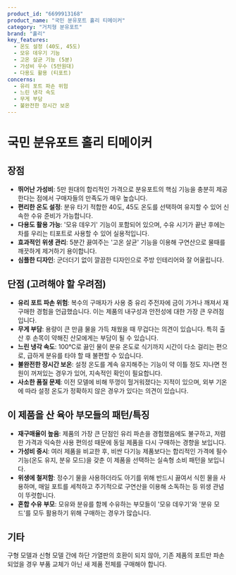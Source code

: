 ```yaml
---
product_id: "6699913168"
product_name: "국민 분유포트 홀리 티메이커"
category: "거치형 분유포트"
brand: "홀리"
key_features:
  - 온도 설정 (40도, 45도)
  - 모유 데우기 기능
  - 고온 살균 기능 (5분)
  - 가성비 우수 (5만원대)
  - 다용도 활용 (티포트)
concerns:
  - 유리 포트 파손 위험
  - 느린 냉각 속도
  - 무게 부담
  - 불완전한 장시간 보온
---
```


# 국민 분유포트 홀리 티메이커

## 장점
- **뛰어난 가성비**: 5만 원대의 합리적인 가격으로 분유포트의 핵심 기능을 충분히 제공한다는 점에서 구매자들의 만족도가 매우 높습니다.
- **편리한 온도 설정**: 분유 타기 적합한 40도, 45도 온도를 선택하여 유지할 수 있어 신속한 수유 준비가 가능합니다.
- **다용도 활용 가능**: '모유 데우기' 기능이 포함되어 있으며, 수유 시기가 끝난 후에는 차를 우리는 티포트로 사용할 수 있어 실용적입니다.
- **효과적인 위생 관리**: 5분간 끓여주는 '고온 살균' 기능을 이용해 구연산으로 물때를 깨끗하게 제거하기 용이합니다.
- **심플한 디자인**: 군더더기 없이 깔끔한 디자인으로 주방 인테리어와 잘 어울립니다.

## 단점 (고려해야 할 우려점)
- **유리 포트 파손 위험**: 복수의 구매자가 사용 중 유리 주전자에 금이 가거나 깨져서 재구매한 경험을 언급했습니다. 이는 제품의 내구성과 안전성에 대한 가장 큰 우려점입니다.
- **무게 부담**: 용량이 큰 만큼 물을 가득 채웠을 때 무겁다는 의견이 있습니다. 특히 출산 후 손목이 약해진 산모에게는 부담이 될 수 있습니다.
- **느린 냉각 속도**: 100℃로 끓인 물이 분유 온도로 식기까지 시간이 다소 걸리는 편으로, 급하게 분유를 타야 할 때 불편할 수 있습니다.
- **불완전한 장시간 보온**: 설정 온도를 계속 유지해주는 기능이 약 이틀 정도 지나면 전원이 꺼져있는 경우가 있어, 지속적인 확인이 필요합니다.
- **사소한 품질 문제**: 이전 모델에 비해 뚜껑이 헐거워졌다는 지적이 있으며, 외부 기온에 따라 설정 온도가 정확하지 않은 경우가 있다는 의견이 있습니다.

## 이 제품을 산 육아 부모들의 패턴/특징
- **재구매율이 높음**: 제품의 가장 큰 단점인 유리 파손을 경험했음에도 불구하고, 저렴한 가격과 익숙한 사용 편의성 때문에 동일 제품을 다시 구매하는 경향을 보입니다.
- **가성비 중시**: 여러 제품을 비교한 후, 비싼 다기능 제품보다는 합리적인 가격에 필수 기능(온도 유지, 분유 모드)을 갖춘 이 제품을 선택하는 실속형 소비 패턴을 보입니다.
- **위생에 철저함**: 정수기 물을 사용하더라도 아기를 위해 반드시 끓여서 식힌 물을 사용하며, 매일 포트를 세척하고 주기적으로 구연산을 이용해 소독하는 등 위생 관념이 뚜렷합니다.
- **혼합 수유 부모**: 모유와 분유를 함께 수유하는 부모들이 '모유 데우기'와 '분유 모드'를 모두 활용하기 위해 구매하는 경우가 많습니다.

## 기타
구형 모델과 신형 모델 간에 하단 가열판의 호환이 되지 않아, 기존 제품의 포트만 파손되었을 경우 부품 교체가 아닌 새 제품 전체를 구매해야 합니다.
